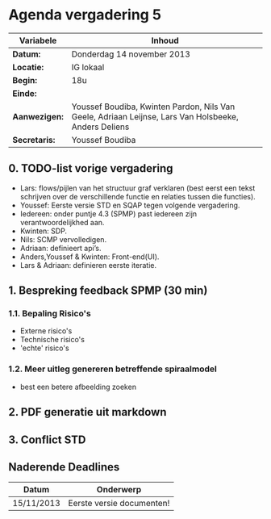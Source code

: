 # Agenda vergadering 5
Variabele		|Inhoud
---			|---
**Datum:**              |Donderdag 14 november 2013
**Locatie:**            |IG lokaal
**Begin:**              |18u
**Einde:**              |
**Aanwezigen:**         |Youssef Boudiba, Kwinten Pardon, Nils Van Geele, Adriaan Leijnse, Lars Van Holsbeeke, Anders Deliens
**Secretaris:**         |Youssef Boudiba


## 0. TODO-list vorige vergadering
* Lars: flows/pijlen van het structuur graf verklaren (best eerst een tekst schrijven over de verschillende functie en relaties tussen die functies).
* Youssef: Eerste versie STD en SQAP tegen volgende vergadering.
* Iedereen: onder puntje 4.3 (SPMP) past iedereen zijn verantwoordelijkhed aan.
* Kwinten: SDP.
* Nils: SCMP vervolledigen.
* Adriaan: definieert api’s.
* Anders,Youssef & Kwinten: Front-end(UI).
* Lars & Adriaan: definieren eerste iteratie.


## 1. Bespreking feedback SPMP (30 min)
### 1.1. Bepaling Risico's
* Externe risico's
* Technische risico's
* 'echte' risico's

### 1.2. Meer uitleg genereren betreffende spiraalmodel
* best een betere afbeelding zoeken

## 2. PDF generatie uit markdown

## 3. Conflict STD



## Naderende Deadlines

Datum       | Onderwerp
---         |---
15/11/2013  |Eerste versie documenten!
